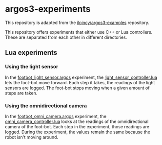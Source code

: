 # argos3-experiments

This repository is adapted from the [ilpincy/argos3-examples][1] repository. 

This repository offers experiments that either use C++ or Lua controllers. 
These are separated from each other in different directories.

## Lua experiments

### Using the light sensor

In the [footbot_light_sensor.argos][lua_fb_light_exper] experiment, 
the [light_sensor_controller.lua][lua_fb_light_contr] lets the foot-bot move forward.
Each step it takes, the readings of the light sensors are logged.
The foot-bot stops moving when a given amount of steps are taken.

### Using the omnidirectional camera

In the [footbot_omni_camera.argos][lua_fb_omni_camera_exper] experiment, 
the [omni_camera_controller.lua][lua_fb_omni_camera_contr] looks at the readings
of the omnidirectional camera of the foot-bot.
Each step in the experiment, those readings are logged.
During the experiment, the values remain the same because the robot isn't 
moving around.

[1]: https://github.com/ilpincy/argos3-examples

[lua_fb_light_exper]: https://github.com/EMerckx/argos3-experiments/blob/master/lua_experiments/footbot_light_sensor.argos
[lua_fb_light_contr]: https://github.com/EMerckx/argos3-experiments/blob/master/lua_controllers/light_sensor_controller.lua

[lua_fb_omni_camera_exper]: https://github.com/EMerckx/argos3-experiments/blob/master/lua_experiments/footbot_omni_camera.argos
[lua_fb_omni_camera_contr]: https://github.com/EMerckx/argos3-experiments/blob/master/lua_controllers/omni_camera_controller.lua
